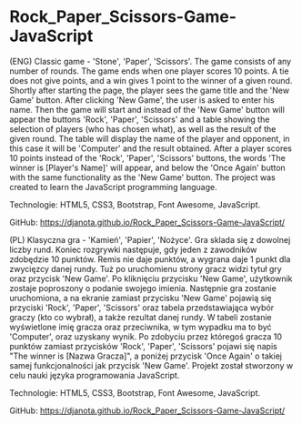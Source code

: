 # Rock_Paper_Scissors-Game-JavaScript
(ENG) Classic game - 'Stone', 'Paper', 'Scissors'. The game consists of any number of rounds. The game ends when one player scores 10 points. A tie does not give points, and a win gives 1 point to the winner of a given round. Shortly after starting the page, the player sees the game title and the 'New Game' button. After clicking 'New Game', the user is asked to enter his name. Then the game will start and instead of the 'New Game' button will appear the buttons 'Rock', 'Paper', 'Scissors' and a table showing the selection of players (who has chosen what), as well as the result of the given round. The table will display the name of the player and opponent, in this case it will be 'Computer' and the result obtained. After a player scores 10 points instead of the 'Rock', 'Paper', 'Scissors' buttons, the words 'The winner is [Player's Name]' will appear, and below the 'Once Again' button with the same functionality as the 'New Game' button. The project was created to learn the JavaScript programming language.

Technologie: HTML5, CSS3, Bootstrap, Font Awesome, JavaScript.

GitHub: https://djanota.github.io/Rock_Paper_Scissors-Game-JavaScript/ 

(PL) Klasyczna gra - 'Kamień', 'Papier', 'Nożyce'. Gra sklada się z dowolnej liczby rund. Koniec rozgrywki następuje, gdy jeden z zawodników zdobędzie 10 punktów. Remis nie daje punktów, a wygrana daje 1 punkt dla zwycięzcy danej rundy. Tuż po uruchomienu strony gracz widzi tytuł gry oraz przycisk 'New Game'. Po kliknięciu przycisku 'New Game', użytkownik zostaje poproszony o podanie swojego imienia. Następnie gra zostanie uruchomiona, a na ekranie zamiast przycisku 'New Game' pojawią się przyciski 'Rock', 'Paper', 'Scissors' oraz tabela przedstawiająca wybór graczy (kto co wybrał), a także rezultat danej rundy. W tabeli zostanie wyświetlone imię gracza oraz przeciwnika, w tym wypadku ma to być 'Computer', oraz uzyskany wynik. Po zdobyciu przez któregoś gracza 10 punktów zamiast przycisków 'Rock', 'Paper', 'Scissors' pojawi się napis "The winner is [Nazwa Gracza]", a poniżej przycisk 'Once Again' o takiej samej funkcjonalności jak przycisk 'New Game'. Projekt został stworzony w celu nauki języka programowania JavaScript.

Technologie: HTML5, CSS3, Bootstrap, Font Awesome, JavaScript.

GitHub: https://djanota.github.io/Rock_Paper_Scissors-Game-JavaScript/
